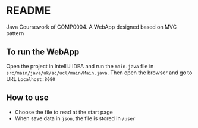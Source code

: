 # README

Java Coursework of COMP0004. A WebApp designed based on MVC pattern

## To run the WebApp

Open the project in IntelliJ  IDEA and run the `main.java` file in `src/main/java/uk/ac/ucl/main/Main.java`.
Then open the browser and go to URL `Localhost:8080`

## How to use

- Choose the file to read at the start page
- When save data in `json`, the file is stored in `/user`